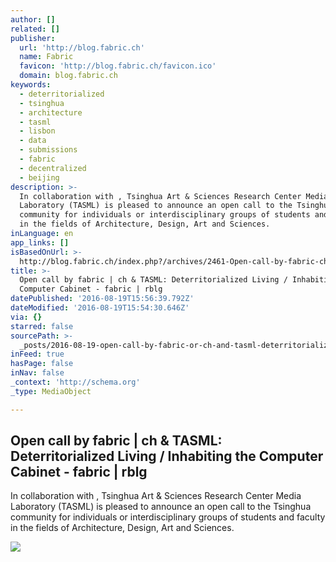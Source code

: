 ```yaml
---
author: []
related: []
publisher:
  url: 'http://blog.fabric.ch'
  name: Fabric
  favicon: 'http://blog.fabric.ch/favicon.ico'
  domain: blog.fabric.ch
keywords:
  - deterritorialized
  - tsinghua
  - architecture
  - tasml
  - lisbon
  - data
  - submissions
  - fabric
  - decentralized
  - beijing
description: >-
  In collaboration with , Tsinghua Art & Sciences Research Center Media
  Laboratory (TASML) is pleased to announce an open call to the Tsinghua
  community for individuals or interdisciplinary groups of students and faculty
  in the fields of Architecture, Design, Art and Sciences.
inLanguage: en
app_links: []
isBasedOnUrl: >-
  http://blog.fabric.ch/index.php?/archives/2461-Open-call-by-fabric-ch-TASML-Deterritorialized-Living-Inhabiting-the-Computer-Cabinet.html
title: >-
  Open call by fabric | ch & TASML: Deterritorialized Living / Inhabiting the
  Computer Cabinet - fabric | rblg
datePublished: '2016-08-19T15:56:39.792Z'
dateModified: '2016-08-19T15:54:30.646Z'
via: {}
starred: false
sourcePath: >-
  _posts/2016-08-19-open-call-by-fabric-or-ch-and-tasml-deterritorialized-living.md
inFeed: true
hasPage: false
inNav: false
_context: 'http://schema.org'
_type: MediaObject

---
```

<article style=""><h1>Open call by fabric | ch &amp; TASML: Deterritorialized Living / Inhabiting the Computer Cabinet - fabric | rblg</h1><p>In collaboration with , Tsinghua Art &amp; Sciences Research Center Media Laboratory (TASML) is pleased to announce an open call to the Tsinghua community for individuals or interdisciplinary groups of students and faculty in the fields of Architecture, Design, Art and Sciences.</p><img src="http://blog.fabric.ch/fabric/images/2461_1414669538_2.jpg" /></article>